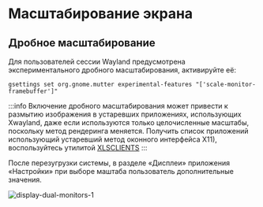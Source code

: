 # Масштабирование экрана

## Дробное масштабирование

Для пользователей сессии Wayland предусмотрена экспериментального дробного масштабирования, активируйте её:

```shell
gsettings set org.gnome.mutter experimental-features "['scale-monitor-framebuffer']"
```

:::info
Включение дробного масштабирования может привести к размытию изображения в устаревших приложениях, использующих Xwayland, даже если используются только целочисленные масштабы, поскольку метод рендеринга меняется. Получить список приложений использующий устаревший метод оконного интерфейса X11), воспользуйтесь утилитой [XLSCLIENTS](/xlsclients)
:::

После перезугрузки системы, в разделе «Дисплеи» приложения «Настройки» при выборе маштаба пользователь дополнительные значения.

![display-dual-monitors-1](/display-dual-monitors/display-dual-monitors-1.png)
